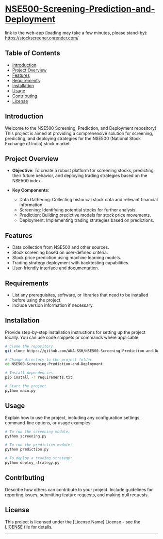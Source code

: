 # [NSE500-Screening-Prediction-and-Deployment](https://github.com/AKA-SSH/NSE500-Screening-Prediction-and-Deployment)

link to the web-app (loading may take a few minutes, please stand-by): https://stockscreener.onrender.com/

## Table of Contents

- [Introduction](#introduction)
- [Project Overview](#project-overview)
- [Features](#features)
- [Requirements](#requirements)
- [Installation](#installation)
- [Usage](#usage)
- [Contributing](#contributing)
- [License](#license)

## Introduction

Welcome to the NSE500 Screening, Prediction, and Deployment repository! This project is aimed at providing a comprehensive solution for screening, predicting, and deploying strategies for the NSE500 (National Stock Exchange of India) stock market.

## Project Overview

- **Objective**: To create a robust platform for screening stocks, predicting their future behavior, and deploying trading strategies based on the NSE500 index.

- **Key Components**:
  - Data Gathering: Collecting historical stock data and relevant financial information.
  - Screening: Identifying potential stocks for further analysis.
  - Prediction: Building predictive models for stock price movements.
  - Deployment: Implementing trading strategies based on predictions.

## Features

- Data collection from NSE500 and other sources.
- Stock screening based on user-defined criteria.
- Stock price prediction using machine learning models.
- Trading strategy deployment with backtesting capabilities.
- User-friendly interface and documentation.

## Requirements

- List any prerequisites, software, or libraries that need to be installed before using the project.
- Include version information if necessary.

## Installation

Provide step-by-step installation instructions for setting up the project locally. You can use code snippets or commands where applicable.

```bash
# Clone the repository
git clone https://github.com/AKA-SSH/NSE500-Screening-Prediction-and-Deployment.git

# Change directory to the project folder
cd NSE500-Screening-Prediction-and-Deployment

# Install dependencies
pip install -r requirements.txt

# Start the project
python main.py
```

## Usage

Explain how to use the project, including any configuration settings, command-line options, or usage examples.

```bash
# To run the screening module:
python screening.py

# To run the prediction module:
python prediction.py

# To deploy a trading strategy:
python deploy_strategy.py
```

## Contributing

Describe how others can contribute to your project. Include guidelines for reporting issues, submitting feature requests, and making pull requests.

## License

This project is licensed under the [License Name] License - see the [LICENSE](LICENSE) file for details.

---
